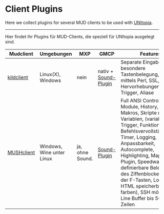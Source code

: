 # Client Plugins

Here we collect plugins for several MUD clients to be used with [UNItopia](https://www.unitopia.de).

---

Hier findet Ihr Plugins für MUD-Clients, die speziell für UNItopia ausgelegt sind.

| Mudclient | Umgebungen | MXP | GMCP | Features |
| --- | --- | --- | --- | --- |
| [kildclient](https://www.kildclient.org/) | Linux(X), Windows | nein | nativ + [Sound-Plugin](KildClient/gmcp-sound) | Separate Eingabezeile, besondere Tastenbelegung, Skripte mittels Perl, SSL, MCCP, Hervorhebungen, Trigger, Aliase |
| [MUSHclient](http://www.gammon.com.au/mushclient/mushclient.htm) | Windows, Wine unter Linux | ja, ohne Sound. | [Sound-Plugin](MUSHclient/gmcp-sound) | Full ANSI Control, Chat Module, History, Aliase, Makros, Skripte mit Variablen, (variable) Trigger, Funktionen, Befehlsvervollständigung, Timer, Logging, Anpassbarkeit, Autocomplete, Highlighting, Mapping per Plugin, Speedwalking, frei definierbare Belegungen des Ziffenblockes sowie der F-Tasten, Log als HTML speicherbar (inkl. farben), SSH möglich, Line Buffer bis 500.000 Zeilen |
